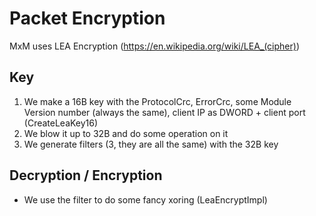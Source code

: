# Packet Encryption

MxM uses LEA Encryption (https://en.wikipedia.org/wiki/LEA_(cipher))

## Key
1. We make a 16B key with the ProtocolCrc, ErrorCrc, some Module Version number (always the same), client IP as DWORD + client port (CreateLeaKey16)
2. We blow it up to 32B and do some operation on it
3. We generate filters (3, they are all the same) with the 32B key

## Decryption / Encryption
* We use the filter to do some fancy xoring (LeaEncryptImpl)